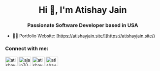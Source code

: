 <h1 align="center">Hi 👋, I'm Atishay Jain</h1>
<h3 align="center">Passionate Software Developer based in USA</h3>

- 👨‍💻 Portfolio Website: [https://atishayjain.site/](https://atishayjain.site/)

<h3 align="left">Connect with me:</h3>
<p align="left">
<a href="https://linkedin.com/in/atishay23/" target="blank"><img align="center" src="https://raw.githubusercontent.com/rahuldkjain/github-profile-readme-generator/master/src/images/icons/Social/linked-in-alt.svg" alt="atishay23/" height="30" width="40" /></a>
<a href="https://www.leetcode.com/ajain70" target="blank"><img align="center" src="https://raw.githubusercontent.com/rahuldkjain/github-profile-readme-generator/master/src/images/icons/Social/leet-code.svg" alt="ajain70" height="30" width="40" /></a>
<a href="https://twitter.com/atishay23" target="blank"><img align="center" src="https://raw.githubusercontent.com/rahuldkjain/github-profile-readme-generator/master/src/images/icons/Social/twitter.svg" alt="atishay23" height="30" width="40" /></a>
<a href="https://medium.com/@atishay23" target="blank"><img align="center" src="https://raw.githubusercontent.com/rahuldkjain/github-profile-readme-generator/master/src/images/icons/Social/medium.svg" alt="atishay23" height="30" width="40" /></a>
</p>
